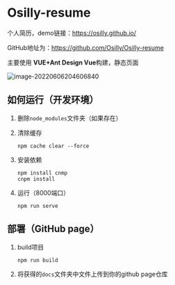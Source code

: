 # Osilly-resume

 个人简历，demo链接：https://osilly.github.io/

GitHub地址为：https://github.com/Osilly/Osilly-resume

主要使用 **VUE+Ant Design Vue**构建，静态页面

![image-20220606204606840](https://osillypicture.xyz/2022/06/06/d5ae04926663f.png)

## 如何运行（开发环境）

1. 删除`node_modules`文件夹（如果存在）

2. 清除缓存

   ```
   npm cache clear --force
   ```

3. 安装依赖

   ```
   npm install cnmp
   cnpm install
   ```

4. 运行（8000端口）

   ```
   npm run serve
   ```

## 部署（GitHub page）

1. build项目

   ```
   npm run build
   ```

2. 将获得的`docs`文件夹中文件上传到你的github page仓库

   
